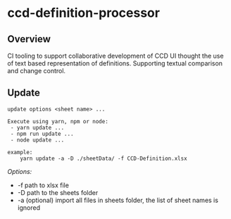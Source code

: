 # ccd-definition-processor
## Overview
CI tooling to support collaborative development of CCD UI thought the use of text based representation of definitions. Supporting textual comparison and change control.

## Update
```
update options <sheet name> ...

Execute using yarn, npm or node: 
 - yarn update ...
 - npm run update ...
 - node update ...

example:
    yarn update -a -D ./sheetData/ -f CCD-Definition.xlsx
```

*_Options:_*

* -f    path to xlsx file
* -D    path to the sheets folder
* -a    (optional) import all files in sheets folder, the list of sheet names is ignored
 